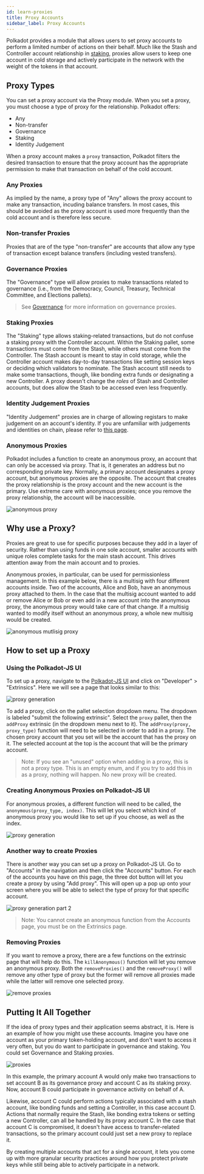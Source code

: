```yaml
---
id: learn-proxies
title: Proxy Accounts
sidebar_label: Proxy Accounts
---
```


Polkadot provides a module that allows users to set proxy accounts to perform a limited number of actions on their behalf. Much like the Stash and Controller account relationship in [staking](learn-staking), proxies allow users to keep one account in cold storage and actively participate in the network with the weight of the tokens in that account.

## Proxy Types

You can set a proxy account via the Proxy module. When you set a proxy, you must choose a type of proxy for the relationship. Polkadot offers:

- Any
- Non-transfer
- Governance
- Staking
- Identity Judgement

When a proxy account makes a `proxy` transaction, Polkadot filters the desired transaction to ensure that the proxy account has the appropriate permission to make that transaction on behalf of the cold account.

### Any Proxies

As implied by the name, a proxy type of "Any" allows the proxy account to make any transaction, incuding balance transfers. In most cases, this should be avoided as the proxy account is used more frequently than the cold account and is therefore less secure.

### Non-transfer Proxies

Proxies that are of the type "non-transfer" are accounts that allow any type of transaction except balance transfers (including vested transfers).

### Governance Proxies

The "Governance" type will allow proxies to make transactions related to governance (i.e., from the Democracy, Council, Treasury, Technical Committee, and Elections pallets).

> See [Governance](maintain-guides-democracy#governance-proxies) for more information on governance proxies.

### Staking Proxies

The "Staking" type allows staking-related transactions, but do not confuse a staking proxy with the Controller account. Within the Staking pallet, some transactions must come from the Stash, while others must come from the Controller. The Stash account is meant to stay in cold storage, while the Controller account makes day-to-day transactions like setting session keys or deciding which validators to nominate. The Stash account still needs to make some transactions, though, like bonding extra funds or designating a new Controller. A proxy doesn't change the _roles_ of Stash and Controller accounts, but does allow the Stash to be accessed even less frequently.

### Identity Judgement Proxies

"Identity Judgement" proxies are in charge of allowing registars to make judgement on an account's identity. If you are unfamiliar with judgements and identities on chain, please refer to [this page](learn-identity#judgements).

### Anonymous Proxies

Polkadot includes a function to create an anonymous proxy, an account that can only be accessed via proxy. That is, it generates an address but no corresponding private key. Normally, a primary account designates a proxy account, but anonymous proxies are the opposite. The account that creates the proxy relationship is the proxy account and the new account is the primary. Use extreme care with anonymous proxies; once you remove the proxy relationship, the account will be inaccessible.

![anonymous proxy](assets/proxy_anonymous_diagram.png)

## Why use a Proxy?

Proxies are great to use for specific purposes because they add in a layer of security. Rather than using funds in one sole account, smaller accounts with unique roles complete tasks for the main stash account. This drives attention away from the main account and to proxies.

Anonymous proxies, in particular, can be used for permissionless management. In this example below, there is a multisig with four different accounts inside. Two of the accounts, Alice and Bob, have an anonymous proxy attached to them. In the case that the multisig account wanted to add or remove Alice or Bob or even add in a new account into the anonymous proxy, the anonymous proxy would take care of that change. If a multisig wanted to modify itself without an anonymous proxy, a whole new multisig would be created.

![anonymous mutlisig proxy](assets/multisig_proxy_diagram.png)

## How to set up a Proxy

### Using the Polkadot-JS UI

To set up a proxy, navigate to the [Polkadot-JS UI](https://polkadot.js.org/apps/#/extrinsics) and click on "Developer" > "Extrinsics". Here we will see a page that looks similar to this:

![proxy generation](assets/polkadot_generating_proxy.png)

To add a proxy, click on the pallet selection dropdown menu. The dropdown is labeled "submit the following extrinsic". Select the `proxy` pallet, then the `addProxy` extrinsic (in the dropdown menu next to it). The `addProxy(proxy, proxy_type)` function will need to be selected in order to add in a proxy. The chosen proxy account that you set will be the account that has the proxy on it. The selected account at the top is the account that will be the primary account.

> Note: If you see an "unused" option when adding in a proxy, this is not a proxy type. This is an empty enum, and if you try to add this in as a proxy, nothing will happen. No new proxy will be created.

### Creating Anonymous Proxies on Polkadot-JS UI

For anonymous proxies, a different function will need to be called, the `anonymous(proxy_type, index)`. This will let you select which kind of anonymous proxy you would like to set up if you choose, as well as the index.

![proxy generation](assets/polkadot_anon_proxy.png)

### Another way to create Proxies

There is another way you can set up a proxy on Polkadot-JS UI. Go to "Accounts" in the navigation and then click the "Accounts" button. For each of the accounts you have on this page, the three dot button will let you create a proxy by using "Add proxy". This will open up a pop up onto your screen where you will be able to select the type of proxy for that specific account.

![proxy generation part 2](assets/polkadot_add_another_proxy.png)

> Note: You cannot create an anonymous function from the Accounts page, you must be on the Extrinsics page.

### Removing Proxies

If you want to remove a proxy, there are a few functions on the extrinsic page that will help do this. The `killAnonymous()` function will let you remove an anonymous proxy. Both the `removeProxies()` and the `removeProxy()` will remove any other type of proxy but the former will remove all proxies made while the latter will remove one selected proxy.

![remove proxies](assets/polkadot_remove_proxy.png)

## Putting It All Together

If the idea of proxy types and their application seems abstract, it is. Here is an example of how you might use these accounts. Imagine you have one account as your primary token-holding account, and don't want to access it very often, but you do want to participate in governance and staking. You could set Governance and Staking proxies.

![proxies](assets/regular_proxy_diagram.png)

In this example, the primary account A would only make two transactions to set account B as its governance proxy and account C as its staking proxy. Now, account B could participate in governance activity on behalf of A.

Likewise, account C could perform actions typically associated with a stash account, like bonding funds and setting a Controller, in this case account D. Actions that normally require the Stash, like bonding extra tokens or setting a new Controller, can all be handled by its proxy account C. In the case that account C is compromised, it doesn't have access to transfer-related transactions, so the primary account could just set a new proxy to replace it.

By creating multiple accounts that act for a single account, it lets you come up with more granular security practices around how you protect private keys while still being able to actively participate in a network.
